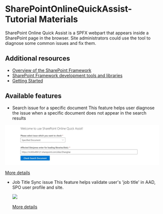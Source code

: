 # SharePointOnlineQuickAssist-Tutorial Materials

SharePoint Online Quick Assist is a SPFX webpart that appears inside a SharePoint page in the browser. Site administrators could use the tool to diagnose some common issues and fix them.


## Additional resources

* [Overview of the SharePoint Framework](https://docs.microsoft.com/sharepoint/dev/spfx/sharepoint-framework-overview)
* [SharePoint Framework development tools and libraries](https://docs.microsoft.com/sharepoint/dev/spfx/tools-and-libraries)
* [Getting Started](https://docs.microsoft.com/en-us/sharepoint/dev/spfx/set-up-your-developer-tenant)

## Available features

* Search issue for a specific document
This feature helps user diagnose the issue when a specific document does not appear in the search results

<IMG src=.\assets\SearchSpecificDocument.JPG>

[More details](https://github.com/abrcheng/SharePointOnlineQuickAssist/blob/main/SPFX/SPOQA/SearchSpecificDocument.md)







* Job Title Sync issue
  This feature helps validate user's 'job title' in AAD, SPO user profile and site.
  
  <IMG src=.\asssets\JobTitleSync.JPG>
  
  [More details](https://github.com/abrcheng/SharePointOnlineQuickAssist/blob/main/SPFX/SPOQA/JobTitleSyncIssue.md)

